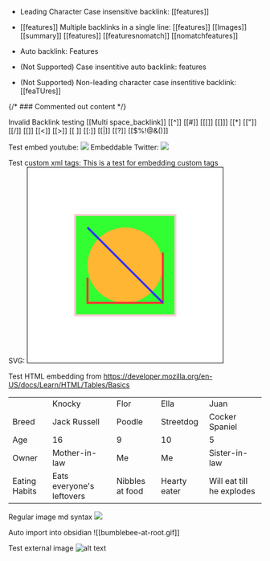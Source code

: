 - Leading Character Case insensitive backlink: [[features]]

- [[features]] Multiple backlinks in a single line: [[features]] [[Images]] [[summary]] [[features]] [[featuresnomatch]] [[nomatchfeatures]]
- Auto backlink: Features
- (Not Supported) Case insentitive auto backlink: features 
- (Not Supported) Non-leading character case insentitive backlink: [[feaTUres]] 

{/* ### Commented out content */}

Invalid Backlink testing
[[Multi space_backlink]]
[[^]]
[[#]]
[[[]]
[[]]]
[[*]
[["]]
[[/]]
[[\]]
[[<]]
[[>]]
[[
]]
[[:]]
[[|]]
[[?]]
[[$%!@&()]]


Test embed youtube:
![](https://youtu.be/aFBp0cZ79bQ?si=rdrrNxhVlJWzHpVw)
Embeddable Twitter:
![](https://twitter.com/JanOrszulik/status/1694627203219153124?s=20)

Test custom xml tags:
<AssumedAudience>
  This is a test for embedding custom tags
</AssumedAudience>
<br>
SVG:
<svg width="391" height="391" viewBox="-70.5 -70.5 391 391" xmlns="http://www.w3.org/2000/svg" xmlns:xlink="http://www.w3.org/1999/xlink">
  <rect fill="#fff" stroke="#000" x="-70" y="-70" width="390" height="390"/>
  <g opacity="0.8">
    <rect x="25" y="25" width="200" height="200" fill="lime" stroke-width="4" stroke="pink" />
    <circle cx="125" cy="125" r="75" fill="orange" />
    <polyline points="50,150 50,200 200,200 200,100" stroke="red" stroke-width="4" fill="none" />
    <line x1="50" y1="50" x2="200" y2="200" stroke="blue" stroke-width="4" />
  </g>
</svg>
<br/>

Test HTML embedding from https://developer.mozilla.org/en-US/docs/Learn/HTML/Tables/Basics
<table>
  <tr>
    <td>&nbsp;</td>
    <td>Knocky</td>
    <td>Flor</td>
    <td>Ella</td>
    <td>Juan</td>
  </tr>
  <tr>
    <td>Breed</td>
    <td>Jack Russell</td>
    <td>Poodle</td>
    <td>Streetdog</td>
    <td>Cocker Spaniel</td>
  </tr>
  <tr>
    <td>Age</td>
    <td>16</td>
    <td>9</td>
    <td>10</td>
    <td>5</td>
  </tr>
  <tr>
    <td>Owner</td>
    <td>Mother-in-law</td>
    <td>Me</td>
    <td>Me</td>
    <td>Sister-in-law</td>
  </tr>
  <tr>
    <td>Eating Habits</td>
    <td>Eats everyone's leftovers</td>
    <td>Nibbles at food</td>
    <td>Hearty eater</td>
    <td>Will eat till he explodes</td>
  </tr>
</table>

Regular image md syntax
![](bumblebee-at-root.gif)

Auto import into obsidian
![[bumblebee-at-root.gif]]

Test external image
![alt text](https://upload.wikimedia.org/wikipedia/commons/thumb/0/0f/Grosser_Panda.JPG/1200px-Grosser_Panda.JPG "Panda Title")